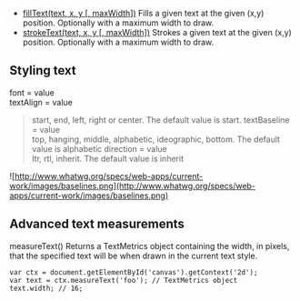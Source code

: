 * [fillText(text, x, y [, maxWidth])](https://developer.mozilla.org/en-US/docs/Web/API/CanvasRenderingContext2D/fillText)
Fills a given text at the given (x,y) position. Optionally with a maximum width to draw.
* [strokeText(text, x, y [, maxWidth])](https://developer.mozilla.org/en-US/docs/Web/API/CanvasRenderingContext2D/strokeText)
Strokes a given text at the given (x,y) position. Optionally with a maximum width to draw.

## Styling text
font = value  
textAlign = value  
> start, end, left, right or center. The default value is start.
textBaseline = value  
> top, hanging, middle, alphabetic, ideographic, bottom. The default value is alphabetic
direction = value  
> ltr, rtl, inherit. The default value is inherit

![http://www.whatwg.org/specs/web-apps/current-work/images/baselines.png](http://www.whatwg.org/specs/web-apps/current-work/images/baselines.png)  

## Advanced text measurements
measureText()
Returns a TextMetrics object containing the width, in pixels, that the specified text will be when drawn in the current text style.
```
var ctx = document.getElementById('canvas').getContext('2d');
var text = ctx.measureText('foo'); // TextMetrics object
text.width; // 16;
```


  
